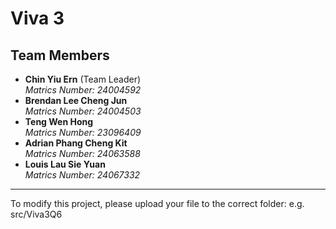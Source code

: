 # Viva 3

## Team Members

- **Chin Yiu Ern** (Team Leader)  
  *Matrics Number: 24004592*  
- **Brendan Lee Cheng Jun**  
  *Matrics Number: 24004503*  
- **Teng Wen Hong**  
  *Matrics Number: 23096409*  
- **Adrian Phang Cheng Kit**  
  *Matrics Number: 24063588*  
- **Louis Lau Sie Yuan**  
  *Matrics Number: 24067332*

---
To modify this project, please upload your file to the correct folder: e.g. src/Viva3Q6

